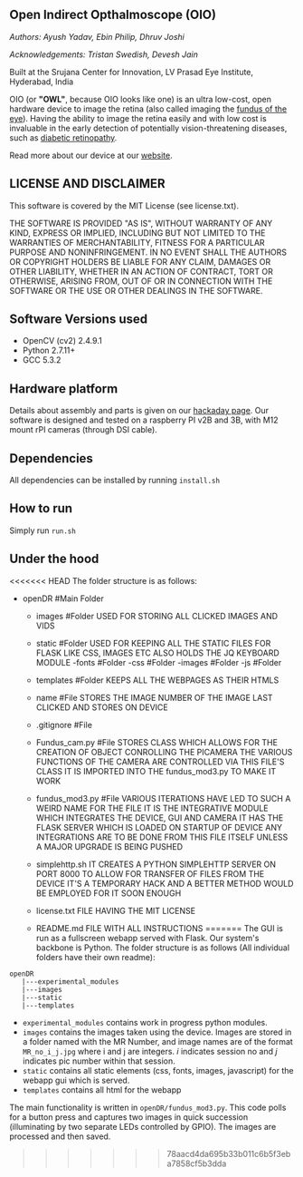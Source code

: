 ## Open Indirect Opthalmoscope (OIO)
_Authors: Ayush Yadav, Ebin Philip, Dhruv Joshi_

_Acknowledgements: Tristan Swedish, Devesh Jain_

Built at the Srujana Center for Innovation, LV Prasad Eye Institute, Hyderabad, India

OIO (or **"OWL"**, because OIO looks like one) is an ultra low-cost, open hardware device to image the retina (also called imaging the [fundus of the eye](https://en.wikipedia.org/wiki/Fundus_(eye))). Having the ability to image the retina easily and with low cost is invaluable in the early detection of potentially vision-threatening diseases, such as [diabetic retinopathy](https://en.wikipedia.org/wiki/Diabetic_retinopathy).

Read more about our device at our [website](http://lvpmitra.com/oio#introduction).

## LICENSE AND DISCLAIMER
This software is covered by the MIT License (see license.txt). 

THE SOFTWARE IS PROVIDED "AS IS", WITHOUT WARRANTY OF ANY KIND, EXPRESS OR
IMPLIED, INCLUDING BUT NOT LIMITED TO THE WARRANTIES OF MERCHANTABILITY,
FITNESS FOR A PARTICULAR PURPOSE AND NONINFRINGEMENT. IN NO EVENT SHALL THE
AUTHORS OR COPYRIGHT HOLDERS BE LIABLE FOR ANY CLAIM, DAMAGES OR OTHER
LIABILITY, WHETHER IN AN ACTION OF CONTRACT, TORT OR OTHERWISE, ARISING FROM,
OUT OF OR IN CONNECTION WITH THE SOFTWARE OR THE USE OR OTHER DEALINGS IN THE
SOFTWARE.

## Software Versions used
* OpenCV (cv2) 2.4.9.1
* Python 2.7.11+
* GCC 5.3.2

## Hardware platform
Details about assembly and parts is given on our [hackaday page](https://hackaday.io/project/11943-open-indirect-ophthalmoscope). Our software is designed and tested on a raspberry PI v2B and 3B, with M12 mount rPI cameras (through DSI cable).

## Dependencies
All dependencies can be installed by running `install.sh`

## How to run
Simply run `run.sh`

## Under the hood
<<<<<<< HEAD
The folder structure is as follows:

- openDR #Main Folder

	- images #Folder
		USED FOR STORING ALL CLICKED IMAGES AND VIDS
	
	- static #Folder
		USED FOR KEEPING ALL THE STATIC FILES FOR FLASK LIKE CSS, IMAGES ETC
		ALSO HOLDS THE JQ KEYBOARD MODULE
		-fonts  #Folder
		-css    #Folder
		-images #Folder
		-js     #Folder
	
	- templates #Folder
		KEEPS ALL THE WEBPAGES AS THEIR HTMLS
	
	- name #File
		STORES THE IMAGE NUMBER OF THE IMAGE LAST CLICKED AND STORES ON DEVICE
	
	- .gitignore #File

	- Fundus_cam.py #File
		STORES CLASS WHICH ALLOWS FOR THE CREATION OF OBJECT CONROLLING THE PICAMERA
		THE VARIOUS FUNCTIONS OF THE CAMERA ARE CONTROLLED VIA THIS FILE'S CLASS
		IT IS IMPORTED INTO THE fundus_mod3.py TO MAKE IT WORK

	- fundus_mod3.py #File
		VARIOUS ITERATIONS HAVE LED TO SUCH A WEIRD NAME FOR THE FILE
		IT IS THE INTEGRATIVE MODULE WHICH INTEGRATES THE DEVICE, GUI AND CAMERA
		IT HAS THE FLASK SERVER WHICH IS LOADED ON STARTUP OF DEVICE
		ANY INTEGRATIONS ARE TO BE DONE FROM THIS FILE ITSELF UNLESS A MAJOR UPGRADE IS BEING PUSHED


	- simplehttp.sh
		IT CREATES A PYTHON SIMPLEHTTP SERVER ON PORT 8000 TO ALLOW FOR TRANSFER OF FILES FROM THE DEVICE
		IT'S A TEMPORARY HACK AND A BETTER METHOD WOULD BE EMPLOYED FOR IT SOON ENOUGH

	- license.txt
		FILE HAVING THE MIT LICENSE

	- README.md
		FILE WITH ALL INSTRUCTIONS
=======
The GUI is run as a fullscreen webapp served with Flask. Our system's backbone is Python.
The folder structure is as follows (All individual folders have their own readme):

```
openDR  
   |---experimental_modules  
   |---images  
   |---static  
   |---templates  
```
* `experimental_modules` contains work in progress python modules. 
* `images` contains the images taken using the device. Images are stored in a folder named with the MR Number, and image names are of the format `MR_no_i_j.jpg` where i and j are integers. _i_ indicates session no and _j_ indicates pic number within that session.
* `static` contains all static elements (css, fonts, images, javascript) for the webapp gui which is served.
* `templates` contains all html for the webapp

The main functionality is written in `openDR/fundus_mod3.py`. This code polls for a button press and captures two images in quick succession (illuminating by two separate LEDs controlled by GPIO). The images are processed and then saved.
>>>>>>> 78aacd4da695b33b011c6b5f3eba7858cf5b3dda
